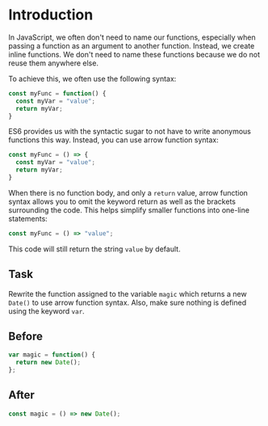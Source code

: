 # Introduction
In JavaScript, we often don't need to name our functions, especially when passing a function as an argument to another function. Instead, we create inline functions. We don't need to name these functions because we do not reuse them anywhere else.

To achieve this, we often use the following syntax:

```javascript
const myFunc = function() {
  const myVar = "value";
  return myVar;
}
```
ES6 provides us with the syntactic sugar to not have to write anonymous functions this way. Instead, you can use arrow function syntax:

```javascript
const myFunc = () => {
  const myVar = "value";
  return myVar;
}
```

When there is no function body, and only a `return` value, arrow function syntax allows you to omit the keyword return as well as the brackets surrounding the code. This helps simplify smaller functions into one-line statements:

```javascript
const myFunc = () => "value";
```
This code will still return the string `value` by default.

## Task 
Rewrite the function assigned to the variable `magic` which returns a new `Date()` to use arrow function syntax. Also, make sure nothing is defined using the keyword `var`.

## Before

```javascript
var magic = function() {
  return new Date();
};
```

## After

```javascript
const magic = () => new Date();
```
